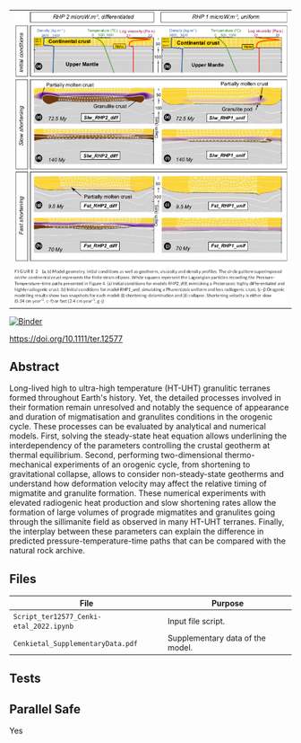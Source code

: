 <table>
 <tr>
  <td><img src='./media/Fig2.png'></td>
 </tr>
</table>

[![Binder](https://mybinder.org/badge_logo.svg)](https://mybinder.org/v2/gh/underworld-community/cenki-et-al-UHT-granulitic-terranes/master)

https://doi.org/10.1111/ter.12577

Abstract
-----
Long-lived high to ultra-high temperature (HT-UHT) granulitic terranes formed throughout Earth's history. Yet, the detailed processes involved in their formation remain unresolved and notably the sequence of appearance and duration of migmatisation and granulites conditions in the orogenic cycle. These processes can be evaluated by analytical and numerical models. First, solving the steady-state heat equation allows underlining the interdependency of the parameters controlling the crustal geotherm at thermal equilibrium. Second, performing two-dimensional thermo-mechanical experiments of an orogenic cycle, from shortening to gravitational collapse, allows to consider non-steady-state geotherms and understand how deformation velocity may affect the relative timing of migmatite and granulite formation. These numerical experiments with elevated radiogenic heat production and slow shortening rates allow the formation of large volumes of prograde migmatites and granulites going through the sillimanite field as observed in many HT-UHT terranes. Finally, the interplay between these parameters can explain the difference in predicted pressure-temperature-time paths that can be compared with the natural rock archive.

Files
-----

File | Purpose
--- | ---
`Script_ter12577_Cenki-etal_2022.ipynb` | Input file script.
`Cenkietal_SupplementaryData.pdf` | Supplementary data of the model.

Tests
-----

Parallel Safe
-------------
Yes
